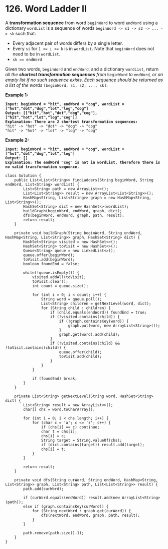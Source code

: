 # 126. Word Ladder II

A **transformation sequence** from word `beginWord` to word `endWord` using a dictionary `wordList` is a sequence of words `beginWord -> s1 -> s2 -> ... -> sk` such that:

* Every adjacent pair of words differs by a single letter.
* Every `si` for `1 <= i <= k` is in `wordList`. Note that `beginWord` does not need to be in `wordList`.
* `sk == endWord`

Given two words, `beginWord` and `endWord`, and a dictionary `wordList`, return _all the **shortest transformation sequences** from_ `beginWord` _to_ `endWord`_, or an empty list if no such sequence exists. Each sequence should be returned as a list of the words_ `[beginWord, s1, s2, ..., sk]`.

&#x20;

**Example 1:**

<pre><code><strong>Input: beginWord = "hit", endWord = "cog", wordList = ["hot","dot","dog","lot","log","cog"]
</strong><strong>Output: [["hit","hot","dot","dog","cog"],["hit","hot","lot","log","cog"]]
</strong><strong>Explanation: There are 2 shortest transformation sequences:
</strong>"hit" -> "hot" -> "dot" -> "dog" -> "cog"
"hit" -> "hot" -> "lot" -> "log" -> "cog"
</code></pre>

**Example 2:**

<pre><code><strong>Input: beginWord = "hit", endWord = "cog", wordList = ["hot","dot","dog","lot","log"]
</strong><strong>Output: []
</strong><strong>Explanation: The endWord "cog" is not in wordList, therefore there is no valid transformation sequence.
</strong></code></pre>

```
class Solution {
    public List<List<String>> findLadders(String beginWord, String endWord, List<String> wordList) {
        List<String> path = new ArrayList<>();
        List<List<String>> result = new ArrayList<List<String>>();
        HashMap<String, List<String>> graph = new HashMap<String, List<String>>();
        HashSet<String> dict = new HashSet<>(wordList);
        buildGraph(beginWord, endWord, graph, dict);
        dfs(beginWord, endWord, graph, path, result);
        return result;
    }
    
    private void buildGraph(String beginWord, String endWord, HashMap<String, List<String>> graph, HashSet<String> dict) {
        HashSet<String> visited = new HashSet<>();
        HashSet<String> toVisit = new HashSet<>();
        Queue<String> queue = new LinkedList<>();
        queue.offer(beginWord);
        toVisit.add(beginWord);
        boolean foundEnd = false;
        
        while(!queue.isEmpty()) {
            visited.addAll(toVisit);
            toVisit.clear();
            int count = queue.size();
            
            for (int i = 0; i < count; i++) {
                String word = queue.poll();
                List<String> children = getNextLevel(word, dict);
                for (String child : children) {
                    if (child.equals(endWord)) foundEnd = true;
                    if (!visited.contains(child)) {
                        if (!graph.containsKey(word)) {
                            graph.put(word, new ArrayList<String>());
                        }
                        graph.get(word).add(child);
                    }
                    if (!visited.contains(child) && !toVisit.contains(child)) {
                        queue.offer(child);
                        toVisit.add(child);
                    }
                }
            }
            
            if (foundEnd) break;
        }
    }
    
    private List<String> getNextLevel(String word, HashSet<String> dict) {
        List<String> result = new ArrayList<>();
        char[] chs = word.toCharArray();
        
        for (int i = 0; i < chs.length; i++) {
            for (char c = 'a'; c <= 'z'; c++) {
                if (chs[i] == c) continue;
                char t = chs[i];
                chs[i] = c;
                String target = String.valueOf(chs);
                if (dict.contains(target)) result.add(target);
                chs[i] = t;
            }
        }
        
        return result;
    }
    
    private void dfs(String curWord, String endWord, HashMap<String, List<String>> graph, List<String> path, List<List<String>> result) {
        path.add(curWord);
        
        if (curWord.equals(endWord)) result.add(new ArrayList<String>(path));
        else if (graph.containsKey(curWord)) {
            for (String nextWord : graph.get(curWord)) {
                dfs(nextWord, endWord, graph, path, result);
            }
        }

        path.remove(path.size()-1);
    }
}
```

